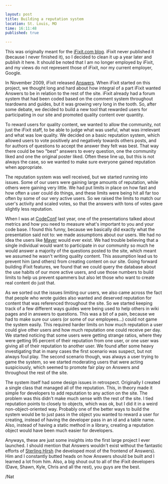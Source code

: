 ```yaml
---

layout: post
title: Building a reputation system
location: St. Louis, MO
time: 16:11:48
published: true

---
```


This was originally meant for the [iFixit.com blog][1]. iFixit never published it (because I never finished it), so I decided to clean it up a year later and publish it here. It should be noted that I am no longer employed by iFixit, and my views do not represent those of iFixit, nor my current employer, Google.

In November 2009, iFixit released [Answers][2]. When iFixit started on this project, we thought long and hard about how integral of a part iFixit wanted Answers to be in relation to the rest of the site. iFixit already had a forum system that had been coded based on the comment system throughout teardowns and guides, but it was growing very long in the tooth. So, after some debate, we decided to build a new tool that rewarded users for participating in our site and promoted quality content over quantity.

To reward users for quality content, we wanted to allow the community, not just the iFixit staff, to be able to judge what was useful, what was irrelevant and what was low quality. We decided on a basic reputation system, which allowed users to vote positively and negatively towards others posts, and for authors of questions to accept the answer they felt was best. That way there could be two "best" answers to every question, one the community liked and one the original poster liked. Often these line up, but this is not always the case, so we wanted to make sure everyone gained reputation when appropriate.

The reputation system was well received, but we started running into issues. Some of our users were gaining large amounts of reputation, while others were gaining very little. We had put limits in place on how fast and how often a user could do things, and these limits were being hit all far too often by some of our very active users. So we raised the limits to match our user's activity and scaled votes, so that the answers with tons of votes gave slightly less reputation. 

When I was at [CodeConf][3] last year, one of the presentations talked about metrics and how you need to measure what's important to you and your code base. I found this funny, because we basically did exactly what the presentation said not to: we made assumptions about our users. We had no idea the users like [Mayer][4] would ever exist. We had trouble believing that a single individual would want to participate in our community so much he would answer a majority of the questions posted to the site, which meant we assumed he wasn't writing quality content. This assumption lead us to prevent him (and others) from creating content on our site. Going forward building iFixit features, we found that we could query the database about the use habits of our more active users, and use those numbers to build limits to help us prevent spammers but also let those who want to create real content do just that.

As we sorted out the issues limiting our users, we also came across the fact that people who wrote guides also wanted and deserved reputation for content that was referenced throughout the site. So we started keeping track of a few different ways guides were being used to help others in wiki pages and in answers to questions. This was a bit of a pain, because we had to make sure our users (or some of our employees...) could not game the system easily. This required harder limits on how much reputation a user could give other users and how much reputation one could receive per day. We started noticing that some users were getting strange ratios, where they were getting 95 percent of their reputation from one user, or one user was giving all of their reputation to another user. We found after some heavy investigating that in many cases the first scenario was suspect, but not always foul play. The second scenario though, was always a user trying to game the system, so we started moderating users that were acting suspiciously, which seemed to promote fair play on Answers and throughout the rest of the site.

The system itself had some design issues in retrospect. Originally I created a single class that managed all of the reputation. This, in theory made it simple for developers to add reputation to any action on the site. The problem was this didn't make much sense with the rest of the site. I tied reputation points to closely to objects, which was ok, but I did it in a weird non-object-oriented way. Probably one of the better ways to build the system would be to just pass in the object you wanted to reward a user for creating, instead of having the developer pass in an id and a table name. Also, instead of having a static method in a library, creating a reputation object would have been much easier for developers.

Anyways, these are just some insights into the first large project I ever launched. I should mention that Answers wouldn't exist without the fantastic efforts of [Sterling Hirsh][5] (he developed most of the frontend of Answers). Him and I constantly butted heads on how Answers should be built and I learned a lot from him. Also, a big shout out to all of the iFixit developers (Dave, Shawn, Kyle, Chris and all the rest), you guys are the best.

/Nat

[1]: http://ifixit.com/blog/
[2]: http://ifixit.com/Answers/
[3]: http://codeconf.github.com
[4]: http://www.ifixit.com/User/13051/mayer
[5]: http://www.sterlinghirsh.com/
